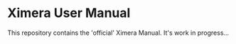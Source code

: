# Ximera User Manual
This repository contains the 'official' Ximera Manual. It's work in progress...
